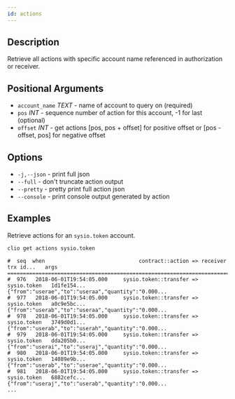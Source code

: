 ```yaml
---
id: actions
---
```


## Description

Retrieve all actions with specific account name referenced in authorization or receiver.

## Positional Arguments

- `account_name` _TEXT_ - name of account to query on (required)
- `pos` _INT_ - sequence number of action for this account, -1 for last (optional)
- `offset` _INT_ - get actions [pos, pos + offset] for positive offset or [pos - offset, pos] for negative offset

## Options

- `-j,--json` - print full json
- `--full` - don't truncate action output
- `--pretty` - pretty print full action json
- `--console` - print console output generated by action

## Examples

Retrieve actions for an `sysio.token` account.

```sh
clio get actions sysio.token
```

```console
#  seq  when                              contract::action => receiver      trx id...   args
================================================================================================================
#  976   2018-06-01T19:54:05.000     sysio.token::transfer => sysio.token   1d1fe154... {"from":"userae","to":"useraa","quantity":"0.000...
#  977   2018-06-01T19:54:05.000     sysio.token::transfer => sysio.token   a0c9e5bc... {"from":"userab","to":"useraa","quantity":"0.000...
#  978   2018-06-01T19:54:05.000     sysio.token::transfer => sysio.token   3749d0d1... {"from":"userab","to":"userah","quantity":"0.000...
#  979   2018-06-01T19:54:05.000     sysio.token::transfer => sysio.token   dda205b0... {"from":"userai","to":"useraj","quantity":"0.000...
#  980   2018-06-01T19:54:05.000     sysio.token::transfer => sysio.token   14089e9b... {"from":"userab","to":"userae","quantity":"0.000...
#  981   2018-06-01T19:54:05.000     sysio.token::transfer => sysio.token   6882cefc... {"from":"useraj","to":"userab","quantity":"0.000...
...
```
